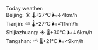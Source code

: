 Today weather:  
Beijing: ☀️   🌡️+27°C 🌬️↓4km/h  
Tianjin: ⛅️  🌡️+27°C 🌬️↙11km/h  
Shijiazhuang: ☀️   🌡️+30°C 🌬️↓6km/h  
Tangshan: ⛅️  🌡️+21°C 🌬️↙9km/h  
